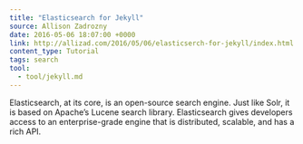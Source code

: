 ```yaml
---
title: "Elasticsearch for Jekyll"
source: Allison Zadrozny
date: 2016-05-06 18:07:00 +0000
link: http://allizad.com/2016/05/06/elasticserch-for-jekyll/index.html
content_type: Tutorial
tags: search
tool:
  - tool/jekyll.md
---
```

Elasticsearch, at its core, is an open-source search engine. Just like Solr, it is based on Apache’s Lucene search library. Elasticsearch gives developers access to an enterprise-grade engine that is distributed, scalable, and has a rich API.





